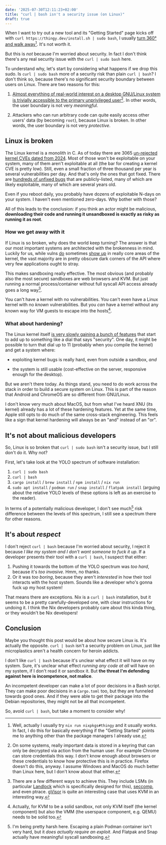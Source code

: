 ```yaml
---
date: '2025-07-30T12:11:23+02:00'
title: "curl | bash isn't a security issue (on Linux)"
draft: true
---
```


When I want to try out a new tool and its "Getting Started" page kicks off with
`curl https://thingy.dev/install.sh | sudo bash`, I usually [turn 360° and walk
away](/assets/xbox_360.gif)[^nix]. It's not worth it.

But this is _not_ because I'm worried about security. In fact I don't think
there's any real security issue with the `curl | sudo bash` here.

To understand why, let's start by considering what happens if we drop this sudo.
Is `curl | sudo bash` more of a security risk than plain `curl | bash`? I don't
think so, because there's no significant security boundary between users on
Linux. There are two reasons for this:

1. [Almost everything of real-world interest on a desktop GNU/Linux system is
trivially accessible to the primary unprivileged user](https://xkcd.com/1200/)[^keyring].
In other words, the user boundary is not very _meaningful_.

2. Attackers who can run arbitrary code can quite easily access other users'
data (by becoming `root`), because Linux is broken. In other words, the user
boundary is not very _protective_.

## Linux is broken 

The Linux kernel is a monolith in C. As of today there are 3065 [un-rejected
kernel CVEs dated from
2024](https://git.kernel.org/pub/scm/linux/security/vulns.git/tree/cve/published/2024).
Most of those won't be exploitable on your system, many of them aren't
exploitable at all (the bar for creating a kernel CVE is pretty low). Still,
even a small fraction of three thousand per year is several
vulnerabilities per day. And that's only the ones that got fixed. There are
[hundreds of unfixed bugs](https://syzkaller.appspot.com/upstream) that are
publicly-listed, many of which are likely exploitable, many of which are several
years old.

Even if you reboot daily, you probably have dozens of exploitable N-days on your
system. I haven't even mentioned zero-days. Why bother with those?

All of this leads to the conclusion: if you think an actor might be malicious,
**downloading their code and running it unsandboxed is exactly as risky as
running it as root**.

### How we get away with it

If Linux is so broken, why does the world keep turning? The answer is that our
most important systems are architected with the brokenness in mind. Luckily for
us, while vulns [do](https://dirtypipe.cm4all.com/) sometimes [show
up](https://en.wikipedia.org/wiki/Dirty_COW) in really core areas of the kernel,
the vast majority are in pretty obscure dark corners of the API where very few
applications ought to stray.

This makes sandboxing really effective. The most obvious (and probably also the
most secure) sandboxes are web browsers and KVM. But just running a normal
process/container without full syscall API access already goes a long
way[^process-sandboxing].

You can't have a kernel with no vulnerabilities. You can't even have a Linux
kernel with no _known_ vulnerabilities. But you _can_ have a kernel without any
known way for VM guests to escape into the hosts[^hypervisor].

### What about hardening?

The Linux kernel itself [is very slowly gaining a
bunch of features](https://docs.kernel.org/security/self-protection.html) that
start to add up to something like a dial that says "security". One day, it
might be possible to turn that dial up to 11 (probably when you compile the
kernel) and get a system where:

- exploiting kernel bugs is really hard, even from outside a sandbox, _and_

- the system is still usable (cost-effective on the server, responsive enough
for the desktop).

But we aren't there today. As things stand, you need to do work across the stack in order to build a secure system on Linux. This is part of the reason that Android and ChromeOS are so different from GNU/Linux. 

I don't know very much about MacOS, but from what I've heard XNU (its kernel)
already has a lot of these hardening features. Yet at the same time, Apple still
opts to do much of the same cross-stack engineering. This feels like a sign that
kernel hardening will always be an "and" instead of an "or".

## It's not about malicious developers

So, Linux is so broken that `curl | sudo bash` isn't a security issue, but I
still don't do it. Why not? 

First, let's take look at the YOLO spectrum of software installation:

1. `curl | sudo bash`
2. `curl | bash`
3. `cargo install` / `brew install` / `npm install` / `nix run`
4. `sudo apt install` / `podman run` / `snap install` /
   `flatpak install` (arguing about the relative YOLO levels of these options
   is left as an exercise to the reader).

In terms of a potentially malicious developer, I don't see
much[^spectrum-sandboxing] risk difference between the levels of this spectrum,
I still see a spectrum there for other reasons.

## It's about _respect_

I don't reject `curl | bash` because I'm worried about security, I reject it
because _I like my system and I don't want someone to fuck it up_. If a
developer presents their tool with a `curl | bash`, I suspect that either:

1. Pushing it towards the bottom of the YOLO spectrum was _too hard_, because
   it's _too invasive_. Hmm, no thanks.
2. Or it was _too boring_, because they aren't _interested_ in how their tool
   interacts with the host system. Sounds like a developer who's gonna fuck up
   my host system!

That means there are exceptions. Nix is a `curl | bash` installation, but it
seems to be a pretty carefully-developed one, with clear instructions for
undoing it. I think the Nix developers probably care about this kinda thing, or
they wouldn't be Nix developers! 

## Conclusion

Maybe you thought this post would be about how secure Linux is. It's actually
the opposite. `curl | bash` isn't a security problem on Linux, just like
microplastics aren't a health concern for heroin addicts.

I don't like `curl | bash` because it's unclear what effect it will have on my
system. Sure, it's unclear what effect _running any code at all_ will have on my
system, if I don't read it or sandbox it. But **the threat I'm defending against
here is incompetence, not malice**. 

An incompetent developer can make a lot of poor decisions in a Bash script. They
can make poor decisions in a `Cargo.toml` too, but they are funneled towards
good ones. And if they were able to get their package into the Debian
repositories, they might not be all that incompetent.

So, avoid `curl | bash`, but take a moment to consider why!

[^keyring]: On some systems, really important data is stored in a keyring that
can only be decrypted via action from the human user. For example Chrome can
store credentials this way. I don't know enough about browsers or these
credentials to know how protective this is in practice. Firefox doesn't do this,
anyway. I assume Windows and MacOS do much better than Linux here, but I don't
know about that either.

[^nix]: Well, actually I usually try `nix run nixpkgs#thingy` and it usually
works. In fact, I do this for basically everything if the "Getting Started"
points me to anything other than the package managers I already use.

[^process-sandboxing]: There are a few different ways to achieve this. They
include LSMs (in particular
[Landlock](https://docs.kernel.org/security/landlock.html) which is specifically
designed for this),
[seccomp](https://www.kernel.org/doc/html/v5.0/userspace-api/seccomp_filter.html),
and even ptrace. [gVisor](https://gvisor.dev/) is quite an interesting case that
uses KVM in an interesting way.

[^hypervisor]: Actually, for KVM to be a solid sandbox, not only KVM itself (the
kernel component) but also the VMM (the userspace component, e.g. QEMU) needs to
be solid too.

[^spectrum-sandboxing]: I'm being pretty harsh here. Escaping a plain Podman
container isn't very hard, but it _does actually require an exploit_. And
Flatpak and Snap actually have meaningful syscall sandboxing.
